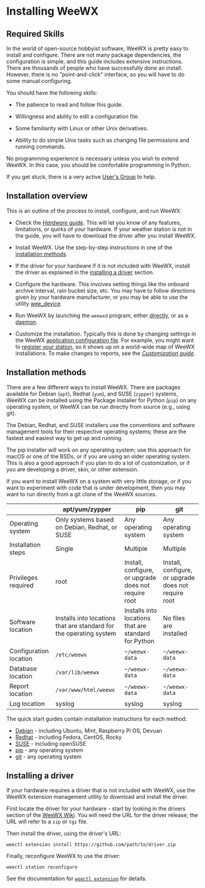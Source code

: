 # Installing WeeWX

## Required Skills

In the world of open-source hobbyist software, WeeWX is pretty easy to install
and configure. There are not many package dependencies, the configuration is
simple, and this guide includes extensive instructions. There are thousands of
people who have successfully done an install. However, there is no
"point-and-click" interface, so you will have to do some manual configuring.

You should have the following skills:

* The patience to read and follow this guide.

* Willingness and ability to edit a configuration file.

* Some familiarity with Linux or other Unix derivatives.

* Ability to do simple Unix tasks such as changing file permissions and
  running commands.

No programming experience is necessary unless you wish to extend WeeWX. In
this case, you should be comfortable programming in Python.

If you get stuck, there is a very active
[User's Group](https://groups.google.com/g/weewx-user) to help.


## Installation overview

This is an outline of the process to install, configure, and run WeeWX:

* Check the [_Hardware guide_](../../hardware/drivers).  This will let you
  know of any features, limitations, or quirks of your hardware. If your weather
  station is not in the guide, you will have to download the driver after you
  install WeeWX.

* Install WeeWX. Use the step-by-step instructions in one of the
  [installation methods](#installation-methods).

* If the driver for your hardware if it is not included with WeeWX, install
  the driver as explained in the [installing a driver](#installing-a-driver)
  section.

* Configure the hardware. This involves setting things like the onboard
  archive interval, rain bucket size, etc. You may have to follow directions
  given by your hardware manufacturer, or you may be able to use the utility
  [wee_device](../../utilities/wee_device).

* Run WeeWX by launching the `weewxd` program, either
  [directly](../running/#running-directly), or as a
  [daemon](../running/#running-as-a-daemon).

* Customize the installation. Typically this is done by changing settings in
  the WeeWX [application configuration
  file](../../reference/weewx-options/introduction/). For example, you might
  want to [register your
  station](../../reference/weewx-options/stdrestful/#stationregistry), so it
  shows up on a world-wide map of WeeWX installations. To make changes to reports,
  see the [_Customization guide_](../../custom/introduction/).


## Installation methods

There are a few different ways to install WeeWX.  There are packages available
for Debian (`apt`), Redhat (`yum`), and SUSE (`zypper`) systems, WeeWX can be
installed using the Package Installer for Python (`pip`) on any operating
system, or WeeWX can be run directly from source (e.g., using git).

The Debian, Redhat, and SUSE installers use the conventions and software
management tools for their respective operating systems; these are the fastest
and easiest way to get up and running.

The pip installer will work on any operating system; use this approach
for macOS or one of the BSDs, or if you are using an older operating system.
This is also a good approach if you plan to do a lot of customization, or if
you are developing a driver, skin, or other extension.

If you want to install WeeWX on a system with very little storage, or if you
want to experiment with code that is under development, then you may want to
run directly from a git clone of the WeeWX sources.

|                        | apt/yum/zypper                                                     | pip                                                  | git                                                  |
|------------------------|--------------------------------------------------------------------|------------------------------------------------------|------------------------------------------------------|
| Operating system       | Only systems based on Debian, Redhat, or SUSE                      | Any operating system                                 | Any operating system                                 |
| Installation steps     | Single                                                             | Multiple                                             | Multiple                                             |
| Privileges required    | root                                                               | Install, configure, or upgrade does not require root | Install, configure, or upgrade does not require root |
| Software location      | Installs into locations that are standard for the operating system | Installs into locations that are standard for Python | No files are installed                               |
| Configuration location | `/etc/weewx`                                                       | `~/weewx-data`                                       | `~/weewx-data`                                       |
| Database location      | `/var/lib/weewx`                                                   | `~/weewx-data`                                       | `~/weewx-data`                                       |
| Report location        | `/var/www/html/weewx`                                              | `~/weewx-data`                                       | `~/weewx-data`                                       |
| Log location           | syslog                                                             | syslog                                               | syslog                                               |

The quick start guides contain installation instructions for each method:

* [Debian](../../quickstarts/debian) - including Ubuntu, Mint, Raspberry Pi 
  OS, Devuan
* [Redhat](../../quickstarts/redhat) - including Fedora, CentOS, Rocky
* [SUSE](../../quickstarts/suse) - including openSUSE
* [pip](../../quickstarts/pip) - any operating system
* [git](../../quickstarts/git) - any operating system


## Installing a driver

If your hardware requires a driver that is not included with WeeWX, use the
WeeWX extension management utility to download and install the driver.

First locate the driver for your hardware - start by looking in the drivers
section of the [WeeWX Wiki](https://github.com/weewx/weewx/wiki#drivers). You
will need the URL for the driver release; the URL will refer to a `zip` or
`tgz` file.

Then install the driver, using the driver's URL:
```
weectl extension install https://github.com/path/to/driver.zip
```

Finally, reconfigure WeeWX to use the driver:
```
weectl station reconfigure
```

See the documentation for [`weectl
extension`](../../utilities/weectl-extension) for details.
